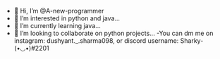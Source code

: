 - 👋 Hi, I’m @A-new-programmer
- 👀 I’m interested in python and java...
- 🌱 I’m currently learning java...
- 💞️ I’m looking to collaborate on python projects...
-You can dm me on instagram: dushyant._.sharma098, or discord username: Sharky-(•◡•)#2201

<!---
A-new-programmer/A-new-programmer is a ✨ special ✨ repository because its `README.md` (this file) appears on your GitHub profile.
You can click the Preview link to take a look at your changes.
--->
